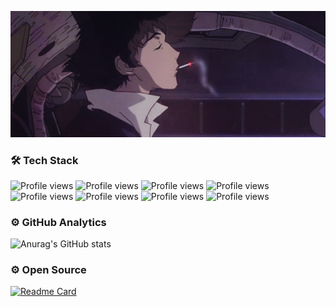 <p align="center">
  <img width="900" src="https://github.com/xoheveras/xoheveras/blob/master/Readme/Images/BG.gif">
</p>

### 🛠  Tech Stack

![Profile views](https://img.shields.io/static/v1?style=for-the-badge&label=&message=C%23&color=purple)
![Profile views](https://img.shields.io/static/v1?style=for-the-badge&label=&message=Python&color=purple)
![Profile views](https://img.shields.io/static/v1?style=for-the-badge&label=&message=SQL&color=purple)
![Profile views](https://img.shields.io/static/v1?style=for-the-badge&label=&message=.NET&color=purple)
![Profile views](https://img.shields.io/static/v1?style=for-the-badge&label=&message=Delphi&color=purple)
![Profile views](https://img.shields.io/static/v1?style=for-the-badge&label=&message=Html%2BCSS3&color=purple)
![Profile views](https://img.shields.io/static/v1?style=for-the-badge&label=&message=JavaScript&color=purple)
![Profile views](https://img.shields.io/static/v1?style=for-the-badge&label=&message=Pawn&color=purple)

### ⚙️  GitHub Analytics

![Anurag's GitHub stats](https://github-readme-stats.vercel.app/api?username=xoheveras&theme=dark&border_color=purple&bg_color=purple)

### ⚙️  Open Source


<div align="left">

[![Readme Card](https://github-readme-stats.vercel.app/api/pin/?username=retcode&repo=Xinoro&theme=dark&border_color=0d1117&bg_color=0d1117)](https://github.com/xoheveras/Xinoro)
  
</div>
